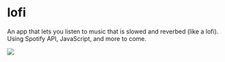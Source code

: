 # lofi

An app that lets you listen to music that is slowed and reverbed (like a lofi). Using Spotify API, JavaScript, and more to come.

<img src="./img">
